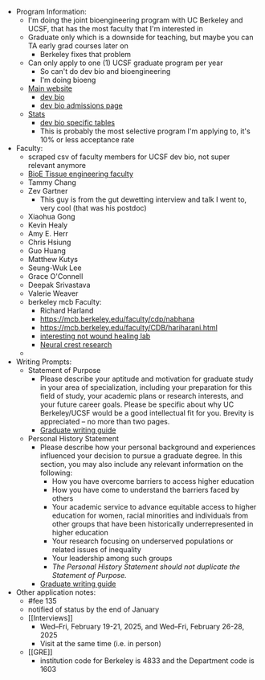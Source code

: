 - Program Information:
	- I'm doing the joint bioengineering program with UC Berkeley and UCSF, that has the most faculty that I'm interested in
	- Graduate only which is a downside for teaching, but maybe you can TA early grad courses later on
		- Berkeley fixes that problem
	- Can only apply to one (1) UCSF graduate program per year
		- So can't do dev bio and bioengineering
		- I'm doing bioeng
	- [Main website](https://graduate.ucsf.edu/)
		- [dev bio](https://dscb.ucsf.edu/)
		- [dev bio admissions page](https://dscb.ucsf.edu/admissions)
	- [Stats](https://graduate.ucsf.edu/admission/graduate-program-statistics/phd-program-statistics)
		- [dev bio specific tables](https://graduate.ucsf.edu/admission/graduate-program-statistics/phd-program-statistics/program-stats-dscb)
		- This is probably the most selective program I'm applying to, it's 10% or less acceptance rate
- Faculty:
	- scraped csv of faculty members for UCSF dev bio, not super relevant anymore
	- [BioE Tissue engineering faculty](https://bioegrad.berkeley.edu/faculty/faculty-by-research-area?tx_subject_area=tissue)
	- Tammy Chang
	- Zev Gartner
		- This guy is from the gut dewetting interview and talk I went to, very cool (that was his postdoc)
	- Xiaohua Gong
	- Kevin Healy
	- Amy E. Herr
	- Chris Hsiung
	- Guo Huang
	- Matthew Kutys
	- Seung-Wuk Lee
	- Grace O'Connell
	- Deepak Srivastava
	- Valerie Weaver
	- berkeley mcb Faculty:
		- Richard Harland
		- https://mcb.berkeley.edu/faculty/cdp/nabhana
		- https://mcb.berkeley.edu/faculty/CDB/hariharani.html
		- [interesting not wound healing lab](https://fletchlab.berkeley.edu/research/)
		- [Neural crest research](https://mcb.berkeley.edu/faculty/ggd/martikm)
	-
- Writing Prompts:
	- Statement of Purpose
		- Please describe your aptitude and motivation for graduate study in your area of specialization, including your preparation for this field of study, your academic plans or research interests, and your future career goals. Please be specific about why UC Berkeley/UCSF would be a good intellectual fit for you. Brevity is appreciated – no more than two pages.
		- [Graduate writing guide](https://grad.berkeley.edu/admissions/steps-to-apply/requirements/statement-purpose/)
	- Personal History Statement
		- Please describe how your personal background and experiences influenced your decision to pursue a graduate degree. In this section, you may also include any relevant information on the following:
			- How you have overcome barriers to access higher education
			- How you have come to understand the barriers faced by others
			- Your academic service to advance equitable access to higher education for women, racial minorities and individuals from other groups that have been historically underrepresented in higher education
			- Your research focusing on underserved populations or related issues of inequality
			- Your leadership among such groups
			- *The Personal History Statement should not duplicate the Statement of Purpose.*
		- [Graduate writing guide](https://grad.berkeley.edu/admissions/steps-to-apply/requirements/personal-statement/)
- Other application notes:
	- #fee 135
	- notified of status by the end of January
	- [[Interviews]]
		- Wed–Fri, February 19-21, 2025, and Wed–Fri, February 26-28, 2025
		- Visit at the same time (i.e. in person)
	- [[GRE]]
		- institution code for Berkeley is 4833 and the Department code is 1603